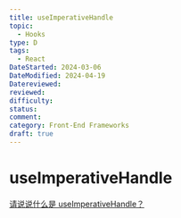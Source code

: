 ```yaml
---
title: useImperativeHandle
topic:
  - Hooks
type: D
tags:
  - React
DateStarted: 2024-03-06
DateModified: 2024-04-19
Datereviewed: 
reviewed: 
difficulty: 
status: 
comment: 
category: Front-End Frameworks
draft: true
---
```


# useImperativeHandle

[请说说什么是 useImperativeHandle？](https://github.com/haizlin/fe-interview/issues/708)
